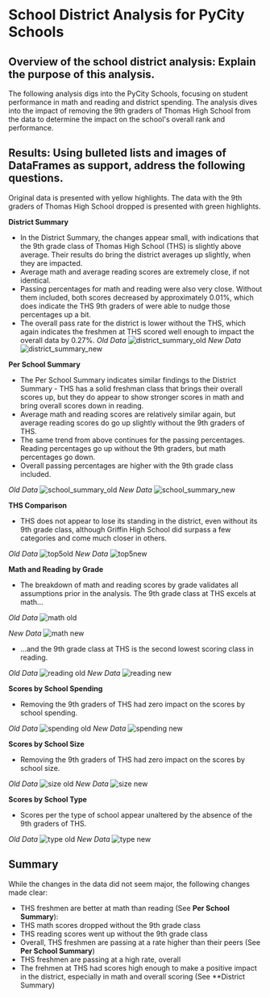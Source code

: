 # School District Analysis for PyCity Schools

## Overview of the school district analysis: Explain the purpose of this analysis.
The following analysis digs into the PyCity Schools, focusing on student performance in math and reading and district spending. The analysis dives into the impact of removing the 9th graders of Thomas High School from the data to determine the impact on the school's overall rank and performance.

## Results: Using bulleted lists and images of DataFrames as support, address the following questions.
Original data is presented with yellow highlights. The data with the 9th graders of Thomas High School dropped is presented with green highlights.


**District Summary**
 *  In the District Summary, the changes appear small, with indications that the 9th grade class of Thomas High School (THS) is slightly above average. Their results do bring the district averages up slightly, when they are impacted.
 *  Average math and average reading scores are extremely close, if not identical.
 *  Passing percentages for math and reading were also very close. Without them included, both scores decreased by approximately 0.01%, which does indicate the THS 9th graders of were able to nudge those percentages up a bit.
 *  The overall pass rate for the district is lower without the THS, which again indicates the freshmen at THS scored well enough to impact the overall data by 0.27%.
*Old Data*
![district_summary_old](https://github.com/TRACIE-F/school_district_analysis/blob/main/Resources/district_summary_ogdata.png)
*New Data*
![district_summary_new](https://github.com/TRACIE-F/school_district_analysis/blob/main/Resources/district_summary_newdata.png)

**Per School Summary**
  * The Per School Summary indicates similar findings to the District Summary - THS has a solid freshman class that brings their overall scores up, but they do appear to show stronger scores in math and bring overall scores down in reading.
  * Average math and reading scores are relatively similar again, but average reading scores do go up slightly without the 9th graders of THS. 
  * The same trend from above continues for the passing percentages. Reading percentages go up without the 9th graders, but math percentages go down.
  * Overall passing percentages are higher with the 9th grade class included. 

*Old Data*
![school_summary_old](https://github.com/TRACIE-F/school_district_analysis/blob/main/Resources/perschool_summary_ogdata.png)
*New Data*
![school_summary_new](https://github.com/TRACIE-F/school_district_analysis/blob/main/Resources/perschool_summary_newdata.png)

**THS Comparison**
 * THS does not appear to lose its standing in the district, even without its 9th grade class, although Griffin High School did surpass a few categories and come much closer in others.

*Old Data*
![top5old](https://github.com/TRACIE-F/school_district_analysis/blob/main/Resources/top5_olddata.png)
*New Data*
![top5new](https://github.com/TRACIE-F/school_district_analysis/blob/main/Resources/top5_newdata.png)

**Math and Reading by Grade**
 * The breakdown of math and reading scores by grade validates all assumptions prior in the analysis. The 9th grade class at THS excels at math...

*Old Data*
![math old](https://github.com/TRACIE-F/school_district_analysis/blob/main/Resources/readingscores_by_grade_olddata.png)

*New Data*
![math new](https://github.com/TRACIE-F/school_district_analysis/blob/main/Resources/mathscores_by_grade_newdata.png)

 * ...and the 9th grade class at THS is the second lowest scoring class in reading.

*Old Data*
![reading old](https://github.com/TRACIE-F/school_district_analysis/blob/main/Resources/readingscores_by_grade_olddata.png)
*New Data*
![reading new](https://github.com/TRACIE-F/school_district_analysis/blob/main/Resources/readingscores_by_grade_newdata.png)

**Scores by School Spending**
 * Removing the 9th graders of THS had zero impact on the scores by school spending.

*Old Data*
![spending old](https://github.com/TRACIE-F/school_district_analysis/blob/main/Resources/spending_summary_ogdata.png)
*New Data*
![spending new](https://github.com/TRACIE-F/school_district_analysis/blob/main/Resources/spending_summary_newdata.png)

**Scores by School Size**
 * Removing the 9th graders of THS had zero impact on the scores by school size.

*Old Data*
![size old](https://github.com/TRACIE-F/school_district_analysis/blob/main/Resources/size_summary_ogdata.png)
*New Data*
![size new](https://github.com/TRACIE-F/school_district_analysis/blob/main/Resources/size_summary_newdata.png)


**Scores by School Type**
 * Scores per the type of school appear unaltered by the absence of the 9th graders of THS.

*Old Data*
![type old](https://github.com/TRACIE-F/school_district_analysis/blob/main/Resources/type_summary_ogdata.png)
*New Data*
![type new](https://github.com/TRACIE-F/school_district_analysis/blob/main/Resources/type_summary_new_dta.png)

## Summary
While the changes in the data did not seem major, the following changes made clear:

 * THS freshmen are better at math than reading (See **Per School Summary**):
  * THS math scores dropped without the 9th grade class
  * THS reading scores went up without the 9th grade class 
 * Overall, THS freshmen are passing at a rate higher than their peers (See **Per School Summary**)
  * THS freshmen are passing at a high rate, overall 
 * The frehmen at THS had scores high enough to make a positive impact in the district, especially in math and overall scoring (See **District Summary)

